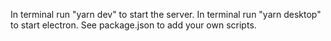 In terminal run "yarn dev" to start the server.
In terminal run "yarn desktop" to start electron.
See package.json to add your own scripts.